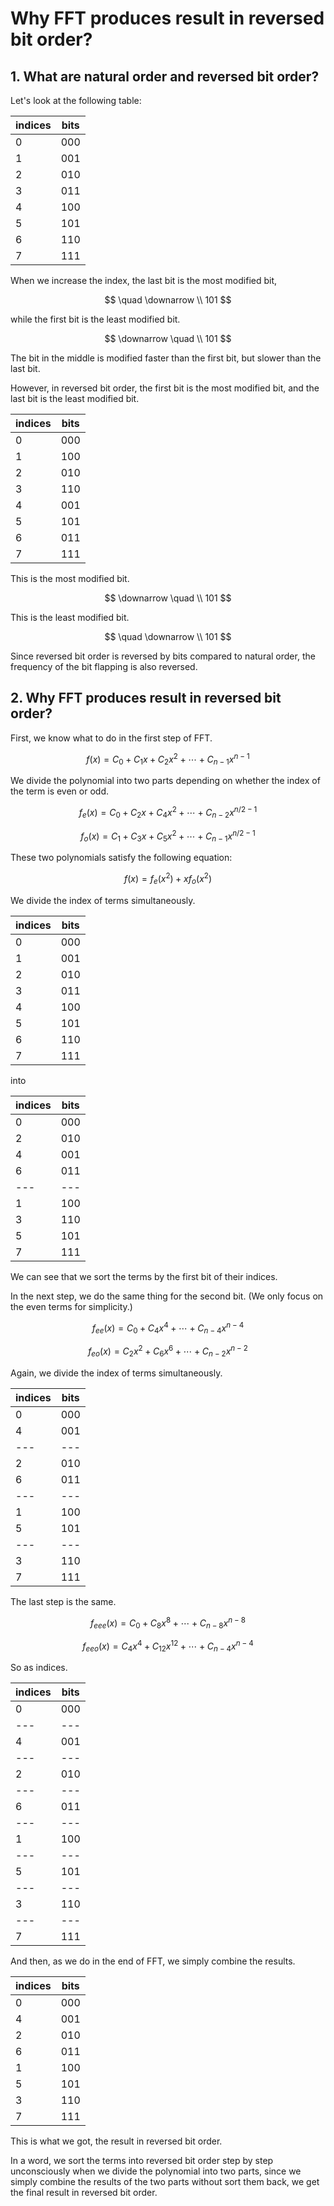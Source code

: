 # Why FFT produces result in reversed bit order?

## 1. What are natural order and reversed bit order?

Let's look at the following table:

| indices | bits |
| - | - |
| 0 | 000 |
| 1 | 001 |
| 2 | 010 |
| 3 | 011 |
| 4 | 100 |
| 5 | 101 |
| 6 | 110 |
| 7 | 111 |

When we increase the index, the last bit is the most modified bit,

$$
\quad \downarrow \\
101
$$

while the first bit is the least modified bit.

$$
\downarrow \quad \\
101
$$

The bit in the middle is modified faster than the first bit, but slower than the last bit.

However, in reversed bit order, the first bit is the most modified bit, and the last bit is the least modified bit.

| indices | bits |
| - | - |
| 0 | 000 |
| 1 | 100 |
| 2 | 010 |
| 3 | 110 |
| 4 | 001 |
| 5 | 101 |
| 6 | 011 |
| 7 | 111 |

This is the most modified bit.

$$
\downarrow \quad \\
101
$$

This is the least modified bit.

$$
\quad \downarrow \\
101
$$

Since reversed bit order is reversed by bits compared to natural order, the frequency of the bit flapping is also reversed.

## 2. Why FFT produces result in reversed bit order?

First, we know what to do in the first step of FFT.

$$
f(x) = C_0 + C_1 x + C_2 x^2 + \cdots + C_{n-1} x^{n-1}
$$

We divide the polynomial into two parts depending on whether the index of the term is even or odd.

$$
f_e(x) = C_0 + C_2 x + C_4 x^2 + \cdots + C_{n-2} x^{n/2-1}
$$

$$
f_o(x) = C_1 + C_3 x + C_5 x^2 + \cdots + C_{n-1} x^{n/2-1}
$$

These two polynomials satisfy the following equation:

$$
f(x) = f_e(x^2) + x f_o(x^2)
$$

We divide the index of terms simultaneously.

| indices | bits |
| - | - |
| 0 | 000 |
| 1 | 001 |
| 2 | 010 |
| 3 | 011 |
| 4 | 100 |
| 5 | 101 |
| 6 | 110 |
| 7 | 111 |

into

| indices | bits |
| - | - |
| 0 | 000 |
| 2 | 010 |
| 4 | 001 |
| 6 | 011 |
| --- | --- |
| 1 | 100 |
| 3 | 110 |
| 5 | 101 |
| 7 | 111 |

We can see that we sort the terms by the first bit of their indices.

In the next step, we do the same thing for the second bit. (We only focus on the even terms for simplicity.)

$$
f_{ee}(x) = C_0 + C_4 x^4 + \cdots + C_{n-4} x^{n-4}
$$

$$
f_{eo}(x) = C_2 x^2 + C_6 x^6 + \cdots + C_{n-2} x^{n-2}
$$

Again, we divide the index of terms simultaneously.

| indices | bits |
| - | - |
| 0 | 000 |
| 4 | 001 |
| --- | --- |
| 2 | 010 |
| 6 | 011 |
| --- | --- |
| 1 | 100 |
| 5 | 101 |
| --- | --- |
| 3 | 110 |
| 7 | 111 |

The last step is the same.

$$
f_{eee}(x) = C_0 + C_8 x^8 + \cdots + C_{n-8} x^{n-8}
$$

$$
f_{eeo}(x) = C_4 x^4 + C_{12} x^{12} + \cdots + C_{n-4} x^{n-4}
$$

So as indices.

| indices | bits |
| - | - |
| 0 | 000 |
| --- | --- |
| 4 | 001 |
| --- | --- |
| 2 | 010 |
| --- | --- |
| 6 | 011 |
| --- | --- |
| 1 | 100 |
| --- | --- |
| 5 | 101 |
| --- | --- |
| 3 | 110 |
| --- | --- |
| 7 | 111 |

And then, as we do in the end of FFT, we simply combine the results.

| indices | bits |
| - | - |
| 0 | 000 |
| 4 | 001 |
| 2 | 010 |
| 6 | 011 |
| 1 | 100 |
| 5 | 101 |
| 3 | 110 |
| 7 | 111 |

This is what we got, the result in reversed bit order.

In a word, we sort the terms into reversed bit order step by step unconsciously when we divide the polynomial into two parts, since we simply combine the results of the two parts without sort them back, we get the final result in reversed bit order.

